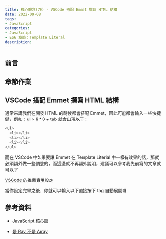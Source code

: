 ```yaml
---
title: 核心觀念(70) - VSCode 搭配 Emmet 撰寫 HTML 結構
date: 2022-09-08
tags:
- JavaScript
categories:
- JavaScript
- ES6 章節：Template Literal
description:
---
```


## 前言



## 章節作業

## VSCode 搭配 Emmet 撰寫 HTML 結構

通常來講我們在開發 HTML 的時候都會搭配 Emmet，因此可能都會輸入一些快捷鍵，例如：ul > li * 3 + tab 就會出現以下：

```javascript
<ul>
  <li></li>
  <li></li>
  <li></li>
</ul>
```

而在 VSCode 中如果要讓 Emmet 在 Template Literial 中一樣有效果的話，那就必須額外做一些調整的，而這邊就不再額外說明，建議可以參考我先前寫的文章就可以了

[VSCode 的推薦實用設定](https://israynotarray.com/vscode/20210512/2779926364/#emmet-%E5%95%9F%E7%94%A8)

當你設定完畢之後，你就可以輸入以下直接按下 tag 自動展開囉


## 參考資料
- [JavaScript 核心篇](https://www.hexschool.com/courses/js-core.html)

- [是 Ray 不是 Array](https://israynotarray.com/javascript/20211105/3492623136/)